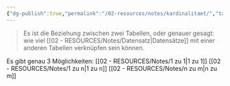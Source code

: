 ```yaml
---
{"dg-publish":true,"permalink":"/02-resources/notes/kardinalitaet/","tags":["datenbank","GFN/prüfungsrelevant/AP1"],"noteIcon":"","updated":"2025-07-12T13:31:41.000+02:00"}
---
```


> Es ist die Beziehung zwischen zwei Tabellen, oder genauer gesagt: wie viel [[02 - RESOURCES/Notes/Datensatz\|Datensätze]] mit einer anderen Tabellen verknüpfen sein können.

Es gibt genau 3 Möglichkeiten:
[[02 - RESOURCES/Notes/1 zu 1\|1 zu 1]]
[[02 - RESOURCES/Notes/1 zu n\|1 zu n]]
[[02 - RESOURCES/Notes/n zu m\|n zu m]]